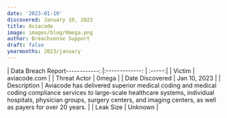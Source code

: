 ```yaml
---
date: '2023-01-10'
discovered: January 10, 2023
title: Aviacode
image: images/blog/0mega.png
author: Breachsense Support
draft: false
yearmonths: 2023/january
---
```


| Data Breach Report------------:     |:-------------:    | :-----:|
| Victim      | aviacode.com      | 
| Threat Actor      | 0mega      | 
| Date Discovered      | Jan 10, 2023      | 
| Description      | Aviacode has delivered superior medical coding and medical coding compliance services to large-scale healthcare systems, individual hospitals, physician groups, surgery centers, and imaging centers, as well as payers for over 20 years.      | 
| Leak Size      | Unknown      | 

